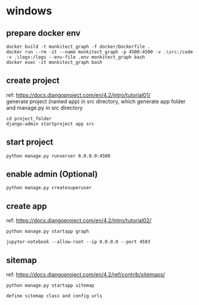 # windows

## prepare docker env

```commandline
docker build -t monkitect_graph -f docker/Dockerfile .
docker run --rm -it --name monkitect_graph -p 4500:4500 -v .\src:/code -v .\logs:/logs --env-file .env monkitect_graph bash
docker exec -it monkitect_graph bash
```

## create project

ref: https://docs.djangoproject.com/en/4.2/intro/tutorial01/ <br>
generate project (named app) in src directory, which generate app folder and manage.py in src directory

```commandline
cd project_folder
django-admin startproject app src
```

## start project

```commandline
python manage.py runserver 0.0.0.0:4500
```

## enable admin (Optional)

```commandline
python manage.py createsuperuser
```

## create app

ref: https://docs.djangoproject.com/en/4.2/intro/tutorial02/

```commandline
python manage.py startapp graph
```

```commandline
jupyter-notebook --allow-root --ip 0.0.0.0 --port 4503
```

## sitemap

ref: https://docs.djangoproject.com/en/4.2/ref/contrib/sitemaps/

```commandline
python manage.py startapp sitemap

define sitemap class and config urls
```